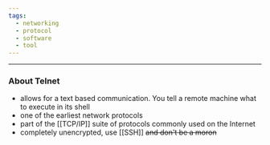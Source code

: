 ```yaml
---
tags:
  - networking
  - protocol
  - software
  - tool
---
```

---

### About Telnet

- allows for a text based communication. You tell a remote machine what to execute in its shell
- one of the earliest network protocols
- part of the [[TCP/IP]] suite of protocols commonly used on the Internet
- completely unencrypted, use [[SSH]] ~~and don't be a moron~~